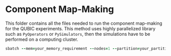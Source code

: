 # Component Map-Making

This folder contains all the files needed to run the component map-making for the QUBIC experiments. This method uses highly parallelized library such as `PyOperators` or `PySimulators`, then the simulations have to be performed on a computing cluster.

```ruby
sbatch --mem=your_memory_requirement --nodes=1 --partition=your_partition --ntasks=number_of_CPUs CMM_constant_spectral_index.sh
```
